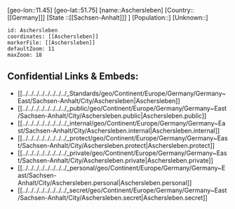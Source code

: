 ﻿---
location: [51.75,11.45]
mapzoom: [7,12] 
mapmarker: city 
type: City
tags:
- geo/City


SpocWebEntityId: 28894
isDeleted: false
confidential: public

---
[geo-lon::11.45]
[geo-lat::51.75]
[name::Aschersleben]
[Country::[[Germany]]]
[State ::[[Sachsen-Anhalt]]] ]
[Population::]
[Unknown::]


```leaflet
id: Aschersleben
coordinates: [[Aschersleben]]
markerFile: [[Aschersleben]]
defaultZoom: 11 
maxZoom: 18
```


## Confidential Links & Embeds: 
- [[../../../../../../../../_Standards/geo/Continent/Europe/Germany/Germany~East/Sachsen-Anhalt/City/Aschersleben|Aschersleben]] 
- [[../../../../../../../../_public/geo/Continent/Europe/Germany/Germany~East/Sachsen-Anhalt/City/Aschersleben.public|Aschersleben.public]] 
- [[../../../../../../../../_internal/geo/Continent/Europe/Germany/Germany~East/Sachsen-Anhalt/City/Aschersleben.internal|Aschersleben.internal]] 
- [[../../../../../../../../_protect/geo/Continent/Europe/Germany/Germany~East/Sachsen-Anhalt/City/Aschersleben.protect|Aschersleben.protect]] 
- [[../../../../../../../../_private/geo/Continent/Europe/Germany/Germany~East/Sachsen-Anhalt/City/Aschersleben.private|Aschersleben.private]] 
- [[../../../../../../../../_personal/geo/Continent/Europe/Germany/Germany~East/Sachsen-Anhalt/City/Aschersleben.personal|Aschersleben.personal]] 
- [[../../../../../../../../_secret/geo/Continent/Europe/Germany/Germany~East/Sachsen-Anhalt/City/Aschersleben.secret|Aschersleben.secret]] 

